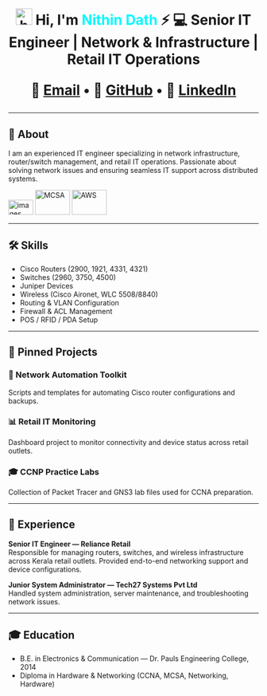 <h1 align="center">
  <img src="https://media.giphy.com/media/hvRJCLFzcasrR4ia7z/giphy.gif" width="33" alt="hello" />
  Hi, I'm <span style="color:#00f8ff">Nithin Dath</span> ⚡
💻 Senior IT Engineer | Network & Infrastructure | Retail IT Operations

📧 [Email](mailto:nithindath@gmail.com) • 🐙 [GitHub](https://github.com/nithindath) • 🔗 [LinkedIn](https://linkedin.com/in/nithindath)

---

## 🧠 About

I am an experienced IT engineer specializing in network infrastructure, router/switch management, and retail IT operations. Passionate about solving network issues and ensuring seamless IT support across distributed systems.

<img width="50" height="30" alt="images" src="https://github.com/user-attachments/assets/a062f07f-ce43-440e-9b6e-4a48591498a4" />
<img width="70" height="50" alt="MCSA" src="https://github.com/user-attachments/assets/2cb53725-69be-44f1-a0cf-876ebefa8595" />
<img width="70" height="50" alt="AWS" src="https://github.com/user-attachments/assets/c3078aa4-7a2f-4332-a4d7-0b25d05e1178" />



---

## 🛠️ Skills

- Cisco Routers (2900, 1921, 4331, 4321)  
- Switches (2960, 3750, 4500)  
- Juniper Devices  
- Wireless (Cisco Aironet, WLC 5508/8840)  
- Routing & VLAN Configuration  
- Firewall & ACL Management  
- POS / RFID / PDA Setup  

---

## 📌 Pinned Projects

### 🔧 Network Automation Toolkit  
Scripts and templates for automating Cisco router configurations and backups.  

### 📊 Retail IT Monitoring  
Dashboard project to monitor connectivity and device status across retail outlets.  

### 🎓 CCNP Practice Labs  
Collection of Packet Tracer and GNS3 lab files used for CCNA preparation.  

---

## 💼 Experience

**Senior IT Engineer — Reliance Retail**  
Responsible for managing routers, switches, and wireless infrastructure across Kerala retail outlets. Provided end-to-end networking support and device configurations.  

**Junior System Administrator — Tech27 Systems Pvt Ltd**  
Handled system administration, server maintenance, and troubleshooting network issues.  

---

## 🎓 Education

- B.E. in Electronics & Communication — Dr. Pauls Engineering College, 2014  
- Diploma in Hardware & Networking (CCNA, MCSA, Networking, Hardware)  

